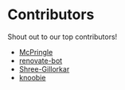 # Contributors

Shout out to our top contributors!

- [McPringle](https://github.com/McPringle)
- [renovate-bot](https://github.com/renovate-bot)
- [Shree-Gillorkar](https://github.com/Shree-Gillorkar)
- [knoobie](https://github.com/knoobie)

